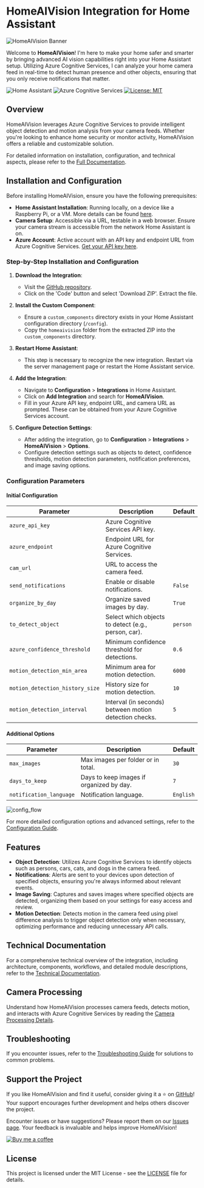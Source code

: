 # HomeAIVision Integration for Home Assistant

![HomeAIVision Banner](images/main.png)

Welcome to **HomeAIVision**! I'm here to make your home safer and smarter by bringing advanced AI vision capabilities right into your Home Assistant setup. Utilizing Azure Cognitive Services, I can analyze your home camera feed in real-time to detect human presence and other objects, ensuring that you only receive notifications that matter.

![Home Assistant](https://img.shields.io/badge/Home_Assistant-Custom_Component-blue.svg?style=for-the-badge&logo=homeassistant)
![Azure Cognitive Services](https://img.shields.io/badge/Azure_Cognitive_Services-Enabled-lightgrey.svg?style=for-the-badge&logo=microsoftazure)
[![License: MIT](https://img.shields.io/badge/License-MIT-yellow.svg?style=for-the-badge)](https://opensource.org/licenses/MIT)

## Overview

HomeAIVision leverages Azure Cognitive Services to provide intelligent object detection and motion analysis from your camera feeds. Whether you're looking to enhance home security or monitor activity, HomeAIVision offers a reliable and customizable solution.

For detailed information on installation, configuration, and technical aspects, please refer to the [Full Documentation](docs/README.md).

## Installation and Configuration

Before installing HomeAIVision, ensure you have the following prerequisites:

- **Home Assistant Installation**: Running locally, on a device like a Raspberry Pi, or a VM. More details can be found [here](https://www.home-assistant.io/installation/).
- **Camera Setup**: Accessible via a URL, testable in a web browser. Ensure your camera stream is accessible from the network Home Assistant is on.
- **Azure Account**: Active account with an API key and endpoint URL from Azure Cognitive Services. [Get your API key here](https://portal.azure.com/).

### Step-by-Step Installation and Configuration

1. **Download the Integration**:
   - Visit the [GitHub repository](https://github.com/m-walas/HomeAIVision).
   - Click on the 'Code' button and select 'Download ZIP'. Extract the file.

2. **Install the Custom Component**:
   - Ensure a `custom_components` directory exists in your Home Assistant configuration directory (`/config`).
   - Copy the `homeaivision` folder from the extracted ZIP into the `custom_components` directory.

3. **Restart Home Assistant**:
   - This step is necessary to recognize the new integration. Restart via the server management page or restart the Home Assistant service.

4. **Add the Integration**:
   - Navigate to **Configuration** > **Integrations** in Home Assistant.
   - Click on **Add Integration** and search for **HomeAIVision**.
   - Fill in your Azure API key, endpoint URL, and camera URL as prompted. These can be obtained from your Azure Cognitive Services account.

5. **Configure Detection Settings**:
   - After adding the integration, go to **Configuration** > **Integrations** > **HomeAIVision** > **Options**.
   - Configure detection settings such as objects to detect, confidence thresholds, motion detection parameters, notification preferences, and image saving options.

### Configuration Parameters

#### Initial Configuration

| Parameter                     | Description                                           | Default |
|-------------------------------|-------------------------------------------------------|---------|
| `azure_api_key`               | Azure Cognitive Services API key.                     |         |
| `azure_endpoint`              | Endpoint URL for Azure Cognitive Services.            |         |
| `cam_url`                     | URL to access the camera feed.                        |         |
| `send_notifications`          | Enable or disable notifications.                      | `False` |
| `organize_by_day`             | Organize saved images by day.                         | `True`  |
| `to_detect_object`            | Select which objects to detect (e.g., person, car).   | `person`|
| `azure_confidence_threshold`  | Minimum confidence threshold for detections.          | `0.6`   |
| `motion_detection_min_area`   | Minimum area for motion detection.                    | `6000`  |
| `motion_detection_history_size`| History size for motion detection.                   | `10`    |
| `motion_detection_interval`   | Interval (in seconds) between motion detection checks.| `5`     |

#### Additional Options

| Parameter                | Description                                       | Default |
|--------------------------|---------------------------------------------------|---------|
| `max_images`             | Max images per folder or in total.                | `30`    |
| `days_to_keep`           | Days to keep images if organized by day.          | `7`     |
| `notification_language`  | Notification language.                            | `English` |

![config_flow](images/config_flow.png)

For more detailed configuration options and advanced settings, refer to the [Configuration Guide](docs/configuration.md).

## Features

- **Object Detection**: Utilizes Azure Cognitive Services to identify objects such as persons, cars, cats, and dogs in the camera feed.
- **Notifications**: Alerts are sent to your devices upon detection of specified objects, ensuring you're always informed about relevant events.
- **Image Saving**: Captures and saves images where specified objects are detected, organizing them based on your settings for easy access and review.
- **Motion Detection**: Detects motion in the camera feed using pixel difference analysis to trigger object detection only when necessary, optimizing performance and reducing unnecessary API calls.

## Technical Documentation

For a comprehensive technical overview of the integration, including architecture, components, workflows, and detailed module descriptions, refer to the [Technical Documentation](docs/technical_documentation.md).

## Camera Processing

Understand how HomeAIVision processes camera feeds, detects motion, and interacts with Azure Cognitive Services by reading the [Camera Processing Details](docs/camera_processing.md).

## Troubleshooting

If you encounter issues, refer to the [Troubleshooting Guide](docs/troubleshooting.md) for solutions to common problems.

## Support the Project

If you like HomeAIVision and find it useful, consider giving it a ⭐ on [GitHub](https://github.com/m-walas/HomeAIVision)! Your support encourages further development and helps others discover the project.

Encounter issues or have suggestions? Please report them on our [Issues page](https://github.com/m-walas/HomeAIVision/issues). Your feedback is invaluable and helps improve HomeAIVision!

[![Buy me a coffee](https://img.shields.io/badge/Buy_me_a_coffee-Donate-orange.svg?style=for-the-badge&logo=buymeacoffee)](https://buymeacoffee.com/mwalas)

## License

This project is licensed under the MIT License - see the [LICENSE](LICENSE) file for details.
